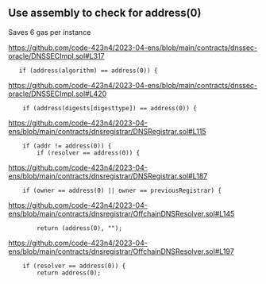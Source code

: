 ## Use assembly to check for address(0)
Saves 6 gas per instance 

https://github.com/code-423n4/2023-04-ens/blob/main/contracts/dnssec-oracle/DNSSECImpl.sol#L317 

       if (address(algorithm) == address(0)) {


https://github.com/code-423n4/2023-04-ens/blob/main/contracts/dnssec-oracle/DNSSECImpl.sol#L420 

        if (address(digests[digesttype]) == address(0)) { 


https://github.com/code-423n4/2023-04-ens/blob/main/contracts/dnsregistrar/DNSRegistrar.sol#L115 

        if (addr != address(0)) {
            if (resolver == address(0)) { 

https://github.com/code-423n4/2023-04-ens/blob/main/contracts/dnsregistrar/DNSRegistrar.sol#L187 

        if (owner == address(0) || owner == previousRegistrar) {

https://github.com/code-423n4/2023-04-ens/blob/main/contracts/dnsregistrar/OffchainDNSResolver.sol#L145 

            return (address(0), ""); 

https://github.com/code-423n4/2023-04-ens/blob/main/contracts/dnsregistrar/OffchainDNSResolver.sol#L197

        if (resolver == address(0)) {
            return address(0); 

